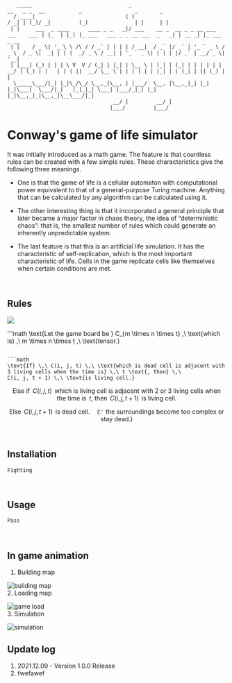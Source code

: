 ```
   _____                               _                                           __   _ _  __           _                 _       _             
  / ____|                             ( )                                         / _| | (_)/ _|         (_)               | |     | |            
 | |     ___  _ ____      ____ _ _   _|/ ___    __ _  __ _ _ __ ___   ___    ___ | |_  | |_| |_ ___   ___ _ _ __ ___  _   _| | __ _| |_ ___  _ __ 
 | |    / _ \| '_ \ \ /\ / / _` | | | | / __|  / _` |/ _` | '_ ` _ \ / _ \  / _ \|  _| | | |  _/ _ \ / __| | '_ ` _ \| | | | |/ _` | __/ _ \| '__|
 | |___| (_) | | | \ V  V / (_| | |_| | \__ \ | (_| | (_| | | | | | |  __/ | (_) | |   | | | ||  __/ \__ \ | | | | | | |_| | | (_| | || (_) | |   
  \_____\___/|_| |_|\_/\_/ \__,_|\__, | |___/  \__, |\__,_|_| |_| |_|\___|  \___/|_|   |_|_|_| \___| |___/_|_| |_| |_|\__,_|_|\__,_|\__\___/|_|   
                                  __/ |         __/ |                                                                                             
                                 |___/         |___/                                                                                              
```

Conway's game of life simulator
===============================

It was initially introduced as a math game. The feature is that countless rules can be created with a few simple rules. These characteristics give the following three meanings.

- One is that the game of life is a cellular automaton with computational power equivalent to that of a general-purpose Turing machine. Anything that can be calculated by any algorithm can be calculated using it.

- The other interesting thing is that it incorporated a general principle that later became a major factor in chaos theory, the idea of “deterministic chaos”: that is, the smallest number of rules which could generate an inherently unpredictable system.

- The last feature is that this is an artificial life simulation. It has the characteristic of self-replication, which is the most important characteristic of life. Cells in the game replicate cells like themselves when certain conditions are met.

<br>

## Rules

<img src="https://latex.codecogs.com/gif.latex?O_t=\text{Let the game board be } C_{m \times n \times t} \,\ \text{which is} \,\ m \times n \times t \,\ \text{tensor.}" />

'''math
\text{Let the game board be } C_{m \times n \times t} \,\ \text{which is} \,\ m \times n \times t \,\ \text{tensor.}
```

```math
\text{If} \,\ C(i, j, t) \,\ \text{which is dead cell is adjacent with 3 living cells when the time is} \,\ t \text{, then} \,\ 
C(i, j, t + 1) \,\ \text{is living cell.}
```

```math
\text{Else if} \,\ C(i, j, t) \,\ \text{which is living cell is adjacent with 2 or 3 living cells when the time is} \,\ t \text{, then} \,\ 
C(i, j, t + 1) \,\ \text{is living cell.}
```

```math
\text{Else} \,\ C(i, j, t + 1) \,\ \text{is dead cell.} \quad (\because \,\ \text{the surroundings become too complex or stay dead.})
```

<br>

## Installation

```
Fighting
```

<br>

## Usage

```
Pass
```
<br>

## In game animation

1. Building map <br>

![buliding map](https://user-images.githubusercontent.com/38760913/145711525-d02a4be4-6697-47e7-8e3b-fc38c9772627.gif)
<br>
2. Loading map <br>

![game load](https://user-images.githubusercontent.com/38760913/145711515-18e996cc-6471-4c8a-8115-2e16a26bdbd6.gif)
<br>
3. Simulation <br>

![simulation](https://user-images.githubusercontent.com/38760913/145711529-296e5c92-fab5-4bf2-b430-c705c1b93de2.gif)
<br>

## Update log

1. 2021.12.09 - Version 1.0.0 Release
2. fwefawef
